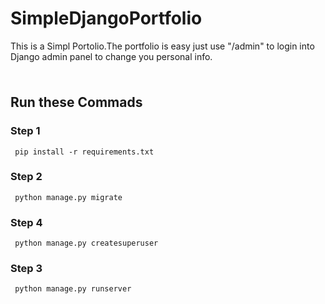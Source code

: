 # SimpleDjangoPortfolio

This is a Simpl Portolio.The portfolio is easy  just use "/admin"  to login into Django admin panel to change you personal info.

<h3> 
<img src="https://drive.google.com/uc?export=view&id=1xm9r-N5L19m0ou6dvrddttzyDyZF5MJ3" alt="">   



## Run these Commads
### Step 1
     pip install -r requirements.txt
### Step 2
     python manage.py migrate
     
### Step 4
     python manage.py createsuperuser
        
### Step 3
     python manage.py runserver

  













